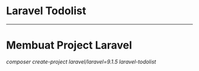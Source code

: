 Laravel Todolist<a name="TOP"></a>
================

- - - -

# Membuat Project Laravel #

*composer create-project laravel/laravel=9.1.5 laravel-todolist*